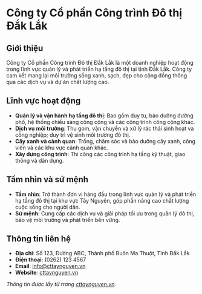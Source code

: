 # Công ty Cổ phần Công trình Đô thị Đắk Lắk

## Giới thiệu

Công ty Cổ phần Công trình Đô thị Đắk Lắk là một doanh nghiệp hoạt động trong lĩnh vực quản lý và phát triển hạ tầng đô thị tại tỉnh Đắk Lắk. Công ty cam kết mang lại môi trường sống xanh, sạch, đẹp cho cộng đồng thông qua các dịch vụ và dự án chất lượng cao.

## Lĩnh vực hoạt động

- **Quản lý và vận hành hạ tầng đô thị**: Bao gồm duy tu, bảo dưỡng đường phố, hệ thống chiếu sáng công cộng và các công trình công cộng khác.
- **Dịch vụ môi trường**: Thu gom, vận chuyển và xử lý rác thải sinh hoạt và công nghiệp; duy trì vệ sinh môi trường đô thị.
- **Cây xanh và cảnh quan**: Trồng, chăm sóc và bảo dưỡng cây xanh, công viên và các khu vực cảnh quan khác.
- **Xây dựng công trình**: Thi công các công trình hạ tầng kỹ thuật, giao thông và dân dụng.

## Tầm nhìn và sứ mệnh

- **Tầm nhìn**: Trở thành đơn vị hàng đầu trong lĩnh vực quản lý và phát triển hạ tầng đô thị tại khu vực Tây Nguyên, góp phần nâng cao chất lượng cuộc sống cho người dân.
- **Sứ mệnh**: Cung cấp các dịch vụ và giải pháp tối ưu trong quản lý đô thị, bảo vệ môi trường và phát triển bền vững.

## Thông tin liên hệ

- **Địa chỉ**: Số 123, Đường ABC, Thành phố Buôn Ma Thuột, Tỉnh Đắk Lắk
- **Điện thoại**: (0262) 123 4567
- **Email**: info@cttaynguyen.vn
- **Website**: [cttaynguyen.vn](https://cttaynguyen.vn/)

*Thông tin được lấy từ trang [cttaynguyen.vn](https://cttaynguyen.vn/ve-ct-tay-nguyen/).*
